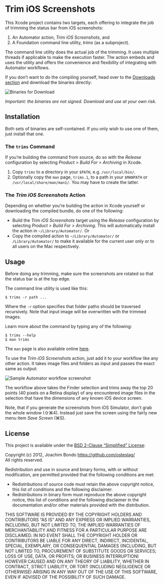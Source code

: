 # Trim iOS Screenshots

This Xcode project contains two targets, each offering to integrate the job of trimming the status bar from iOS screenshots:

1. An Automator action, *Trim iOS Screenshots*, and
2. A Foundation command line utility, *trims* (as a subproject).

The command line utility does the actual job of the trimming. It uses multiple threads if applicable to make the execution faster. The action embeds and uses the utility and offers the convenience and flexibility of integrating with Automator workflows.

If you don’t want to do the compiling yourself, head over to the [Downloads section](https://github.com/osteslag/trim-ios-screenshots/downloads) and download the binaries directly:

![Binaries for Download](https://github.com/osteslag/trim-ios-screenshots/raw/master/Screenshots/downloads.png)

_Important: the binaries are not signed. Download and use at your own risk._


## Installation

Both sets of binaries are self-contained. If you only wish to use one of them, just install that one.

### The `trims` Command

If you’re building the command from source, do so with the *Release* configuration by selecting *Product > Build For > Archiving* in Xcode.

1. Copy `trims` to a directory in your `$PATH`, e.g. `/usr/local/bin/`.
2. Optionally copy the `man` page, `trims.1`, to a path in your `$MANPATH` or `/usr/local/share/man/man1/`. You may have to create the latter.


### The *Trim iOS Screenshots* Action

Depending on whether you’re building the action in Xcode yourself or downloading the compiled bundle, do one of the following:

- Build the *Trim iOS Screenshots* target using the *Release* configuration by selecting *Product > Build For > Archiving*. This will automatically install the action in `~/Library/Automator/`. Or
- Copy the compiled action to `~/Library/Automator/` or `/Library/Automator/` to make it available for the current user only or to all users on the Mac respectively.


## Usage

Before doing any trimming, make sure the screenshots are rotated so that the status bar is at the top edge.

The command line utility is used like this:

    $ trims -r path ...

Where the `-r` option specifies that folder paths should be traversed recursively. Note that input image will be overwritten with the trimmed images.

Learn more about the command by typing any of the following:

    $ trims --help
    $ man trims

The `man` page is also available online [here](https://github.com/osteslag/trim-ios-screenshots/raw/master/Command/README.md).

To use the *Trim iOS Screenshots* action, just add it to your workflow like any other action. It takes image files and folders as input and passes the exact same as output:

![Sample Automator workflow screenshot](https://github.com/osteslag/trim-ios-screenshots/raw/master/Screenshots/workflow.png)

The workflow above takes the Finder selection and trims away the top 20 points (40 pixels on a Retina display) of any encountered image files in the selection that have the dimensions of any known iOS device screen.

Note, that if you generate the screenshots from iOS Simulator, don’t grab the whole window (⇧⌘4). Instead just save the screen using the fairly new menu item *Save Screen* (⌘S).


## License

This project is available under the [BSD 2-Clause “Simplified” License](http://www.opensource.org/licenses/BSD-2-Clause):

Copyright (c) 2012, Joachim Bondo <https://github.com/osteslag/>  
All rights reserved.

Redistribution and use in source and binary forms, with or without modification, are permitted provided that the following conditions are met:

- Redistributions of source code must retain the above copyright notice, this list of conditions and the following disclaimer.
- Redistributions in binary form must reproduce the above copyright notice, this list of conditions and the following disclaimer in the documentation and/or other materials provided with the distribution.

THIS SOFTWARE IS PROVIDED BY THE COPYRIGHT HOLDERS AND CONTRIBUTORS “AS IS” AND ANY EXPRESS OR IMPLIED WARRANTIES, INCLUDING, BUT NOT LIMITED TO, THE IMPLIED WARRANTIES OF MERCHANTABILITY AND FITNESS FOR A PARTICULAR PURPOSE ARE DISCLAIMED. IN NO EVENT SHALL THE COPYRIGHT HOLDER OR CONTRIBUTORS BE LIABLE FOR ANY DIRECT, INDIRECT, INCIDENTAL, SPECIAL, EXEMPLARY, OR CONSEQUENTIAL DAMAGES (INCLUDING, BUT NOT LIMITED TO, PROCUREMENT OF SUBSTITUTE GOODS OR SERVICES; LOSS OF USE, DATA, OR PROFITS; OR BUSINESS INTERRUPTION) HOWEVER CAUSED AND ON ANY THEORY OF LIABILITY, WHETHER IN CONTRACT, STRICT LIABILITY, OR TORT (INCLUDING NEGLIGENCE OR OTHERWISE) ARISING IN ANY WAY OUT OF THE USE OF THIS SOFTWARE, EVEN IF ADVISED OF THE POSSIBILITY OF SUCH DAMAGE.
